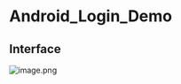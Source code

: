 # Android_Login_Demo

## Interface 

![image.png](https://i.loli.net/2019/12/31/uRGDdZl15tT6oEN.png)